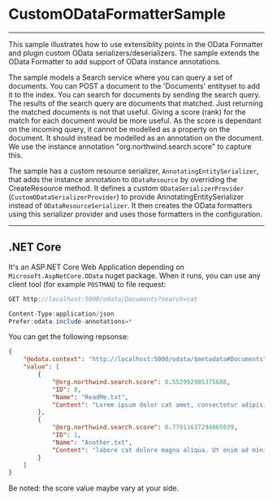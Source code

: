 # CustomODataFormatterSample
------------------

This sample illustrates how to use extensiblity points in the OData Formatter and plugin custom OData 
serializers/deserializers. The sample extends the OData Formatter to add support of OData instance annotations.

The sample models a Search service where you can query a set of documents. You can POST a document to the 'Documents' 
entityset to add it to the index. You can search for documents by sending the search query. The results of the search 
query are documents that matched. Just returning the matched documents is not that useful. Giving a score (rank) for the 
match for each document would be more useful. As the score is dependant on the incoming query, it cannot be modelled as 
a property on the document. It should instead be modelled as an annotation on the document. We use the instance annotation 
"org.northwind.search.score" to capture this.

The sample has a custom resource serializer, `AnnotatingEntitySerializer`, that adds the instance annotation to `ODataResource` 
by overriding the CreateResource method. It defines a custom `ODataSerializerProvider` (`CustomODataSerializerProvider`) to 
provide AnnotatingEntitySerializer instead of `ODataResourceSerializer`. It then creates the OData formatters using this 
serializer provider and uses those formatters in the configuration.

------------------

## .NET Core

It's an ASP.NET Core Web Application depending on `Microsoft.AspNetCore.OData` nuget package.
When it runs, you can use any client tool (for example `POSTMAN`) to file request:

```C#
GET http://localhost:5000/odata/Documents?search=cat

Content-Type:application/json
Prefer:odata.include-annotations=*
```

You can get the following repsonse:
```json
{
    "@odata.context": "http://localhost:5000/odata/$metadata#Documents",
    "value": [
        {
            "@org.northwind.search.score": 0.552992985375688,
            "ID": 0,
            "Name": "ReadMe.txt",
            "Content": "Lorem ipsum dolor cat amet, consectetur adipisicing elit, sed do eiusmod tempor incididunt ut "
        },
        {
            "@org.northwind.search.score": 0.77911637294065039,
            "ID": 1,
            "Name": "Another.txt",
            "Content": "labore cat dolore magna aliqua. Ut enim ad minim veniam, quis nostrud exercitation ullamco "
        }
    ]
}
```

Be noted: the score value maybe vary at your side.


